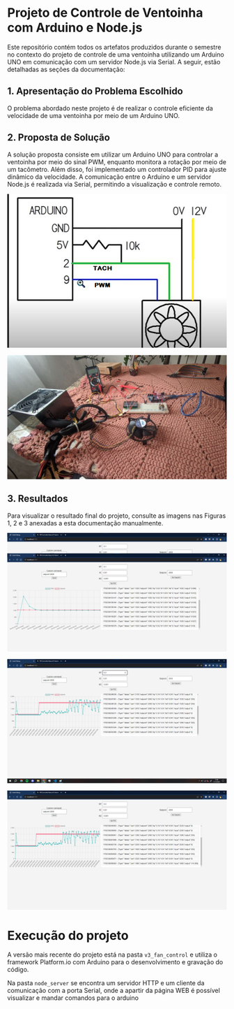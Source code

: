 # Projeto de Controle de Ventoinha com Arduino e Node.js

Este repositório contém todos os artefatos produzidos durante o semestre no contexto do projeto de controle de uma ventoinha utilizando um Arduino UNO em comunicação com um servidor Node.js via Serial. A seguir, estão detalhadas as seções da documentação:

## 1. Apresentação do Problema Escolhido

O problema abordado neste projeto é de realizar o controle eficiente da velocidade de uma ventoinha por meio de um Arduino UNO.


## 2. Proposta de Solução

A solução proposta consiste em utilizar um Arduino UNO para controlar a ventoinha por meio do sinal PWM, enquanto monitora a rotação por meio de um tacômetro. Além disso, foi implementado um controlador PID para ajuste dinâmico da velocidade. A comunicação entre o Arduino e um servidor Node.js é realizada via Serial, permitindo a visualização e controle remoto.

![Diagrama de conexão do arduino com a ventoinha](https://github.com/gabrielgollo/topicos-em-industria-4.0-projeto-final/blob/main/DIAGRAMA.png)

![Construção do projeto](https://github.com/gabrielgollo/topicos-em-industria-4.0-projeto-final/blob/main/Constru%C3%A7%C3%A3o%20do%20projeto.jpeg)

## 3. Resultados

Para visualizar o resultado final do projeto, consulte as imagens nas Figuras 1, 2 e 3 anexadas a esta documentação manualmente.


![Figura 1.](https://github.com/gabrielgollo/topicos-em-industria-4.0-projeto-final/blob/main/1.png)

![Figura 2.](https://github.com/gabrielgollo/topicos-em-industria-4.0-projeto-final/blob/main/2.png)

![Figura 3.](https://github.com/gabrielgollo/topicos-em-industria-4.0-projeto-final/blob/main/3.png)

# Execução do projeto

A versão mais recente do projeto está na pasta `v3_fan_control` e utiliza o framework Platform.io com Arduino para o desenvolvimento e gravação do código.

Na pasta `node_server` se encontra um servidor HTTP e um cliente da comunicação com a porta Serial, onde a apartir da página WEB é possível visualizar e mandar comandos para o arduino
